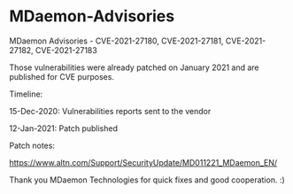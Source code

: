 # MDaemon-Advisories
MDaemon Advisories - CVE-2021-27180, CVE-2021-27181, CVE-2021-27182, CVE-2021-27183

Those vulnerabilities were already patched on January 2021 and are published for CVE purposes.

Timeline:

15-Dec-2020: Vulnerabilities reports sent to the vendor

12-Jan-2021: Patch published

Patch notes:

https://www.altn.com/Support/SecurityUpdate/MD011221_MDaemon_EN/

Thank you MDaemon Technologies for quick fixes and good cooperation. :)
